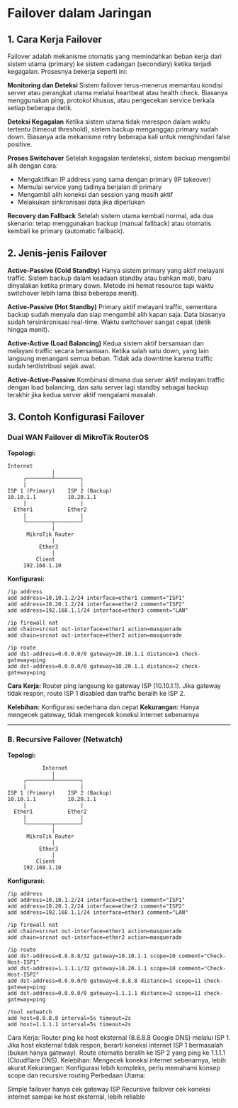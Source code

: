 # Failover dalam Jaringan

## 1. Cara Kerja Failover

Failover adalah mekanisme otomatis yang memindahkan beban kerja dari sistem utama (primary) ke sistem cadangan (secondary) ketika terjadi kegagalan. Prosesnya bekerja seperti ini:

**Monitoring dan Deteksi**
Sistem failover terus-menerus memantau kondisi server atau perangkat utama melalui heartbeat atau health check. Biasanya menggunakan ping, protokol khusus, atau pengecekan service berkala setiap beberapa detik.

**Deteksi Kegagalan**
Ketika sistem utama tidak merespon dalam waktu tertentu (timeout threshold), sistem backup menganggap primary sudah down. Biasanya ada mekanisme retry beberapa kali untuk menghindari false positive.

**Proses Switchover**
Setelah kegagalan terdeteksi, sistem backup mengambil alih dengan cara:
- Mengaktifkan IP address yang sama dengan primary (IP takeover)
- Memulai service yang tadinya berjalan di primary
- Mengambil alih koneksi dan session yang masih aktif
- Melakukan sinkronisasi data jika diperlukan

**Recovery dan Fallback**
Setelah sistem utama kembali normal, ada dua skenario: tetap menggunakan backup (manual fallback) atau otomatis kembali ke primary (automatic failback).

## 2. Jenis-jenis Failover

**Active-Passive (Cold Standby)**
Hanya sistem primary yang aktif melayani traffic. Sistem backup dalam keadaan standby atau bahkan mati, baru dinyalakan ketika primary down. Metode ini hemat resource tapi waktu switchover lebih lama (bisa beberapa menit).

**Active-Passive (Hot Standby)**
Primary aktif melayani traffic, sementara backup sudah menyala dan siap mengambil alih kapan saja. Data biasanya sudah tersinkronisasi real-time. Waktu switchover sangat cepat (detik hingga menit).

**Active-Active (Load Balancing)**
Kedua sistem aktif bersamaan dan melayani traffic secara bersamaan. Ketika salah satu down, yang lain langsung menangani semua beban. Tidak ada downtime karena traffic sudah terdistribusi sejak awal.

**Active-Active-Passive**
Kombinasi dimana dua server aktif melayani traffic dengan load balancing, dan satu server lagi standby sebagai backup terakhir jika kedua server aktif mengalami masalah.

## 3. Contoh Konfigurasi Failover

### Dual WAN Failover di MikroTik RouterOS

**Topologi:**

```
Internet
              |
     ┌────────┴────────┐
     |                 |
ISP 1 (Primary)    ISP 2 (Backup)
10.10.1.1          10.20.1.1
     |                 |
  Ether1           Ether2
     |                 |
     └────────┬────────┘
              |
      MikroTik Router
              |
          Ether3
              |
         Client
     192.168.1.10
```

**Konfigurasi:**
```
/ip address
add address=10.10.1.2/24 interface=ether1 comment="ISP1"
add address=10.20.1.2/24 interface=ether2 comment="ISP2"
add address=192.168.1.1/24 interface=ether3 comment="LAN"

/ip firewall nat
add chain=srcnat out-interface=ether1 action=masquerade
add chain=srcnat out-interface=ether2 action=masquerade

/ip route
add dst-address=0.0.0.0/0 gateway=10.10.1.1 distance=1 check-gateway=ping
add dst-address=0.0.0.0/0 gateway=10.20.1.1 distance=2 check-gateway=ping
```

**Cara Kerja:**
Router ping langsung ke gateway ISP (10.10.1.1). Jika gateway tidak respon, route ISP 1 disabled dan traffic beralih ke ISP 2.

**Kelebihan:** Konfigurasi sederhana dan cepat
**Kekurangan:** Hanya mengecek gateway, tidak mengecek koneksi internet sebenarnya

---

### B. Recursive Failover (Netwatch)

**Topologi:**
```
           Internet
              |
     ┌────────┴────────┐
     |                 |
ISP 1 (Primary)    ISP 2 (Backup)
10.10.1.1          10.20.1.1
     |                 |
  Ether1           Ether2
     |                 |
     └────────┬────────┘
              |
      MikroTik Router
              |
          Ether3
              |
         Client
     192.168.1.10
```

**Konfigurasi:**
```
/ip address
add address=10.10.1.2/24 interface=ether1 comment="ISP1"
add address=10.20.1.2/24 interface=ether2 comment="ISP2"
add address=192.168.1.1/24 interface=ether3 comment="LAN"

/ip firewall nat
add chain=srcnat out-interface=ether1 action=masquerade
add chain=srcnat out-interface=ether2 action=masquerade

/ip route
add dst-address=8.8.8.8/32 gateway=10.10.1.1 scope=10 comment="Check-Host-ISP1"
add dst-address=1.1.1.1/32 gateway=10.20.1.1 scope=10 comment="Check-Host-ISP2"
add dst-address=0.0.0.0/0 gateway=8.8.8.8 distance=1 scope=11 check-gateway=ping
add dst-address=0.0.0.0/0 gateway=1.1.1.1 distance=2 scope=11 check-gateway=ping

/tool netwatch
add host=8.8.8.8 interval=5s timeout=2s
add host=1.1.1.1 interval=5s timeout=2s
```
Cara Kerja:
Router ping ke host eksternal (8.8.8.8 Google DNS) melalui ISP 1. Jika host eksternal tidak respon, berarti koneksi internet ISP 1 bermasalah (bukan hanya gateway). Route otomatis beralih ke ISP 2 yang ping ke 1.1.1.1 (Cloudflare DNS).
Kelebihan: Mengecek koneksi internet sebenarnya, lebih akurat
Kekurangan: Konfigurasi lebih kompleks, perlu memahami konsep scope dan recursive routing
Perbedaan Utama:

Simple failover hanya cek gateway ISP
Recursive failover cek koneksi internet sampai ke host eksternal, lebih reliable
